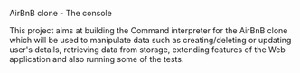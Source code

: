 AirBnB clone - The console

This project aims at building the Command interpreter for the AirBnB clone which will be used
to manipulate data such as creating/deleting or updating user's details, retrieving data from storage, extending features
of the Web application and also running some of the tests.
